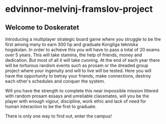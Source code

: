 # edvinnor-melvinj-framslov-project
## Welcome to Doskeratet
Introducing a multiplayer strategic board game where you struggle to be the first among many to earn 300 hp and graduate Kongliga tekniska hogskolan. In order to achieve this you will have to pass a total of 20 exams over 5 years. This will take stamina, the help of friends, money and dedication. But most of all it will take cunning. At the end of each year there will be torturous random events such as prosam or the dreaded group project where your ingenuity and will to live will be tested. Here you will have the opportunity to betray your friends, make connections, destroy each other's schedules and conquer the system.

Will you have the strength to complete this near impossible mission littered with random prosam essays and unreliable classmates, will you be the player with enough vigour, discipline, work ethic and lack of need for human interaction to be the first to graduate. 

There is only one way to find out, enter the campus! 
